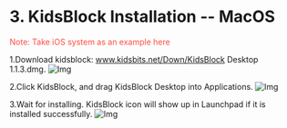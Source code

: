 # 3. KidsBlock Installation -- MacOS
<span style="color: rgb(255, 76, 65);">Note: Take iOS system as an example here</span>

1.Download kidsblock: www.kidsbits.net/Down/KidsBlock Desktop 1.1.3.dmg.
![Img](/media/img-20230302102209.png)

2.Click KidsBlock, and  drag KidsBlock Desktop into Applications. 
![Img](/media/img-20230302102213.png)

3.Wait for installing. KidsBlock icon will show up in Launchpad if it is installed successfully.
![Img](/media/img-20230302102218.png)
